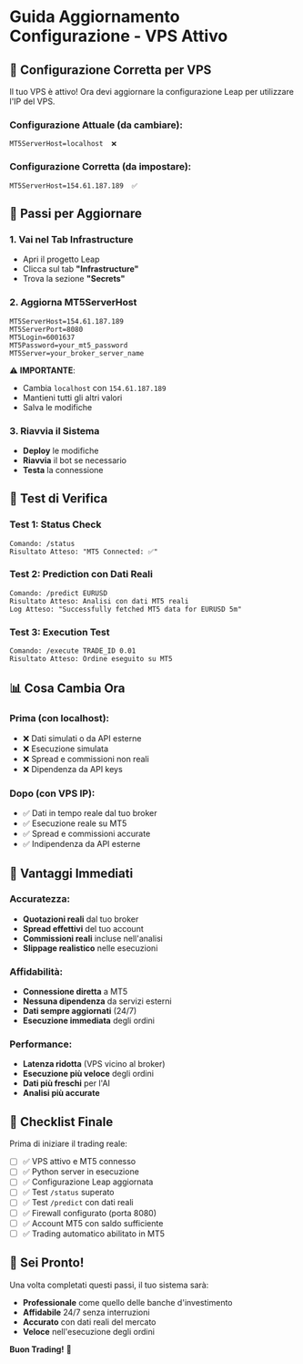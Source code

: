 # Guida Aggiornamento Configurazione - VPS Attivo

## 🎯 Configurazione Corretta per VPS

Il tuo VPS è attivo! Ora devi aggiornare la configurazione Leap per utilizzare l'IP del VPS.

### **Configurazione Attuale (da cambiare):**
```
MT5ServerHost=localhost  ❌
```

### **Configurazione Corretta (da impostare):**
```
MT5ServerHost=154.61.187.189  ✅
```

## 🔧 Passi per Aggiornare

### **1. Vai nel Tab Infrastructure**
- Apri il progetto Leap
- Clicca sul tab **"Infrastructure"**
- Trova la sezione **"Secrets"**

### **2. Aggiorna MT5ServerHost**
```
MT5ServerHost=154.61.187.189
MT5ServerPort=8080
MT5Login=6001637
MT5Password=your_mt5_password
MT5Server=your_broker_server_name
```

⚠️ **IMPORTANTE**: 
- Cambia `localhost` con `154.61.187.189`
- Mantieni tutti gli altri valori
- Salva le modifiche

### **3. Riavvia il Sistema**
- **Deploy** le modifiche
- **Riavvia** il bot se necessario
- **Testa** la connessione

## 🧪 Test di Verifica

### **Test 1: Status Check**
```
Comando: /status
Risultato Atteso: "MT5 Connected: ✅"
```

### **Test 2: Prediction con Dati Reali**
```
Comando: /predict EURUSD
Risultato Atteso: Analisi con dati MT5 reali
Log Atteso: "Successfully fetched MT5 data for EURUSD 5m"
```

### **Test 3: Execution Test**
```
Comando: /execute TRADE_ID 0.01
Risultato Atteso: Ordine eseguito su MT5
```

## 📊 Cosa Cambia Ora

### **Prima (con localhost):**
- ❌ Dati simulati o da API esterne
- ❌ Esecuzione simulata
- ❌ Spread e commissioni non reali
- ❌ Dipendenza da API keys

### **Dopo (con VPS IP):**
- ✅ Dati in tempo reale dal tuo broker
- ✅ Esecuzione reale su MT5
- ✅ Spread e commissioni accurate
- ✅ Indipendenza da API esterne

## 🎯 Vantaggi Immediati

### **Accuratezza:**
- **Quotazioni reali** dal tuo broker
- **Spread effettivi** del tuo account
- **Commissioni reali** incluse nell'analisi
- **Slippage realistico** nelle esecuzioni

### **Affidabilità:**
- **Connessione diretta** a MT5
- **Nessuna dipendenza** da servizi esterni
- **Dati sempre aggiornati** (24/7)
- **Esecuzione immediata** degli ordini

### **Performance:**
- **Latenza ridotta** (VPS vicino al broker)
- **Esecuzione più veloce** degli ordini
- **Dati più freschi** per l'AI
- **Analisi più accurate**

## 🚨 Checklist Finale

Prima di iniziare il trading reale:

- [ ] ✅ VPS attivo e MT5 connesso
- [ ] ✅ Python server in esecuzione
- [ ] ✅ Configurazione Leap aggiornata
- [ ] ✅ Test `/status` superato
- [ ] ✅ Test `/predict` con dati reali
- [ ] ✅ Firewall configurato (porta 8080)
- [ ] ✅ Account MT5 con saldo sufficiente
- [ ] ✅ Trading automatico abilitato in MT5

## 🎉 Sei Pronto!

Una volta completati questi passi, il tuo sistema sarà:
- **Professionale** come quello delle banche d'investimento
- **Affidabile** 24/7 senza interruzioni
- **Accurato** con dati reali del mercato
- **Veloce** nell'esecuzione degli ordini

**Buon Trading!** 🚀
